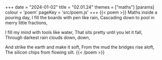 +++
date = "2024-01-02"
title = "02.01.24"
themes = ["maths"]
[params]
  colour = 'poem'
  pageKey = 'src/poem.js'
+++
{{< poem >}}
Maths inside a pouring day,
I fill the boards with pen like rain,
Cascading down to pool in merry little fractions,

I fill my mind with tools like water,
That sits pretty until you let it fall,
Through darkest rain clouds down, down,

And strike the earth and make it soft,
From the mud the bridges rise aloft,
The silicon chips from flowing silt.
{{< /poem >}}